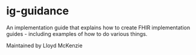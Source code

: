 # ig-guidance
An implementation guide that explains how to create FHIR implementation guides - including examples of how to do various things.

Maintained by Lloyd McKenzie
